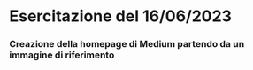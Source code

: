 # Esercitazione del 16/06/2023
### Creazione della homepage di Medium partendo da un immagine di riferimento